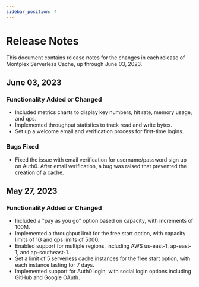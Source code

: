 ```yaml
---
sidebar_position: 4
---
```


# Release Notes

This document contains release notes for the changes in each release of Montplex Serverless Cache, up through June 03, 2023.

## June 03, 2023

### Functionality Added or Changed

- Included metrics charts to display key numbers, hit rate, memory usage, and qps.
- Implemented throughput statistics to track read and write bytes.
- Set up a welcome email and verification process for first-time logins.

### Bugs Fixed

- Fixed the issue with email verification for username/password sign up on Auth0. After email verification, a bug was raised that prevented the creation of a cache.

## May 27, 2023

### Functionality Added or Changed

- Included a "pay as you go" option based on capacity, with increments of 100M.
- Implemented a throughput limit for the free start option, with capacity limits of 1G and qps limits of 5000.
- Enabled support for multiple regions, including AWS us-east-1, ap-east-1, and ap-southeast-1.
- Set a limit of 5 serverless cache instances for the free start option, with each instance lasting for 7 days.
- Implemented support for Auth0 login, with social login options including GitHub and Google OAuth.
